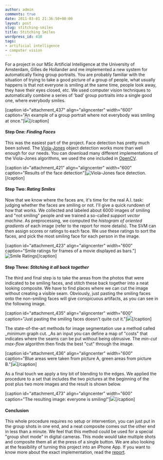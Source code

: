 ```yaml
---
author: admin
comments: true
date: 2011-03-01 21:36:50+00:00
layout: post
slug: stitching-smiles
title: Stitching Smiles
wordpress_id: 410
tags:
- artificial intelligence
- computer vision
---
```


For a project in our MSc Artificial Intelligence at the University of Amsterdam, Gilles de Hollander and me implemented a new system for automatically fixing group portraits. You are probably familiar with the situation of trying to take a good picture of a group of people, what usually happens is that not everyone is smiling at the same time, people look away, they have their eyes closed, etc. We used computer vision techniques to automatically combine a series of 'bad' group portraits into a single good one, where everybody smiles.

[caption id="attachment_437" align="aligncenter" width="600" caption="An example of a group portrait where not everybody was smiling at once."]![](http://www.noio.nl/wordpress/wp-content/uploads/stitching-smiles/source-images.png)[/caption]


#### Step One: _Finding Faces_


This was the easiest part of the project. Face detection has pretty much been solved. The [Viola-Jones](http://en.wikipedia.org/wiki/Viola-Jones_object_detection_framework) object detection works more than well enough for our needs. You can download many different implementations of the Viola-Jones algorithms, we used the one included in [OpenCV](http://opencv.willowgarage.com/wiki/).

[caption id="attachment_421" align="aligncenter" width="600" caption="Results of the face detection"]![Viola-Jones face detection.](http://www.noio.nl/wordpress/wp-content/uploads/stitching-smiles/violajones.png)[/caption]


#### Step Two: _Rating Smiles_


Now that we know where the faces are, it's time for the real A.I. task: judging whether the faces are smiling or not. I'll give a quick rundown of how that works. We collected and labeled about 6000 images of smiling and "not smiling" people and we trained a so-called _support vector machine_. As preprocessing, we computed the _histogram of oriented gradients_ of each image  (refer to the report for more details). The SVM can then assign scores or ratings to each face. We use these ratings to sort the faces, and pick the most smiling face for each person in the image.

[caption id="attachment_423" align="aligncenter" width="600" caption="Smile ratings for frames of a movie displayed as bars."]![Smile Ratings](http://www.noio.nl/wordpress/wp-content/uploads/stitching-smiles/smilerates-600x80.png)[/caption]


#### Step Three: _Stitching it all back together_


The third and final step is to take the areas from the photos that were indicated to be smiling faces, and stitch these back together into a neat looking composite. We have to find places where we can cut the image without creating a visible seam. Obviously, just pasting the smiling faces onto the non-smiling faces will give conspicuous artifacts, as you can see in the following image.

[caption id="attachment_435" align="aligncenter" width="600" caption="Just pasting the smiling faces doesn't quite cut it."]![](http://www.noio.nl/wordpress/wp-content/uploads/stitching-smiles/copypasted.gif)[/caption]

The state-of-the-art methods for image segmentation use a method called _minimum graph cut. _As an input you can define a map of "costs" that indicates where the seams can be put without being obtrusive. The _min-cut max-flow_ algorithm then finds the best "cut" through the image.

[caption id="attachment_436" align="aligncenter" width="600" caption="Blue areas were taken from picture A, green areas from picture B."]![](http://www.noio.nl/wordpress/wp-content/uploads/stitching-smiles/overlayed-labels.png)[/caption]

As a final touch we apply a tiny bit of blending to the edges. We applied the procedure to a set that includes the two pictures at the beginning of the post plus two more images and the result is shown below.

[caption id="attachment_473" align="aligncenter" width="600" caption="The resulting image: everyone is smiling!"][![](http://www.noio.nl/wordpress/wp-content/uploads/stitching-smiles/final-stitched-01-600x348.png)](http://www.noio.nl/wordpress/wp-content/uploads/stitching-smiles/final-stitched-01.png)[/caption]



#### Conclusion


This whole procedure requires no setup or intervention, you can just put in the group shots in one end, and a neat composite comes out the other end in less than a minute. We feel that this method could be used for a special "group shot mode" in digital cameras. This mode would take multiple shots and composite them all at the press of a single button. We are also looking at the feasibility of turning this project into an iPhone App. If you want to know more about the exact implementation, read the [report](http://www.noio.nl/wordpress/wp-content/uploads/stitching-smiles/projectAI-2011-dehollander-vandenberg.pdf).
